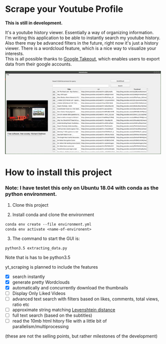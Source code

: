 # Scrape your Youtube Profile
**This is still in development.**

It's a youtube history viewer. Essentially a way of organizing information.
I'm writing this application to be able to instantly search my youtube history. Also there may be advanced filters in the future, right now it's just a history viewer. There is a wordcloud feature, which is a nice way to visualize your interests.  
This is all possible thanks to [Google Takeout](https://takeout.google.com/settings/takeout), which enables users to export data from their google accounts. 

![screnshot](img/screenshot.png)


# How to install this project
### Note: I have testet this only on Ubuntu 18.04 with conda as the python environment. 
1. Clone this project

2. Install conda and clone the environment 
```
conda env create --file environment.yml
conda env activate <name-of-environent>

```
3. The command to start the GUI is: 
```
python3.5 extracting_data.py
```
Note that is has to be python3.5


yt_scraping is planned to include the features
- [x] search instantly
- [x] generate pretty Wordclouds
- [x] automatically and concurrently download the thumbnails
- [ ] Display Only Liked Videos
- [ ] advanced text search with filters based on likes, comments, total views, ratio etc
- [ ] approximate string matching [Levenshtein distance](https://en.wikipedia.org/wiki/Levenshtein_distance)
- [ ] full text search (based on the subtitles)
- [ ] read the 10mb html hitory file with a little bit of parallelism/multiprocessing

(these are not the selling points, but rather milestones of the development)

